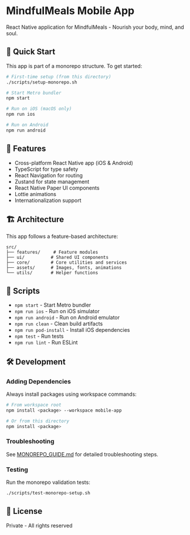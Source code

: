 # MindfulMeals Mobile App

React Native application for MindfulMeals - Nourish your body, mind, and soul.

## 🚀 Quick Start

This app is part of a monorepo structure. To get started:

```bash
# First-time setup (from this directory)
./scripts/setup-monorepo.sh

# Start Metro bundler
npm start

# Run on iOS (macOS only)
npm run ios

# Run on Android
npm run android
```

## 📱 Features

- Cross-platform React Native app (iOS & Android)
- TypeScript for type safety
- React Navigation for routing
- Zustand for state management
- React Native Paper UI components
- Lottie animations
- Internationalization support

## 🏗️ Architecture

This app follows a feature-based architecture:

```
src/
├── features/     # Feature modules
├── ui/          # Shared UI components
├── core/        # Core utilities and services
├── assets/      # Images, fonts, animations
└── utils/       # Helper functions
```

## 🔧 Scripts

- `npm start` - Start Metro bundler
- `npm run ios` - Run on iOS simulator
- `npm run android` - Run on Android emulator
- `npm run clean` - Clean build artifacts
- `npm run pod-install` - Install iOS dependencies
- `npm test` - Run tests
- `npm run lint` - Run ESLint

## 🛠️ Development

### Adding Dependencies

Always install packages using workspace commands:

```bash
# From workspace root
npm install <package> --workspace mobile-app

# Or from this directory
npm install <package>
```

### Troubleshooting

See [MONOREPO_GUIDE.md](./MONOREPO_GUIDE.md) for detailed troubleshooting steps.

### Testing

Run the monorepo validation tests:

```bash
./scripts/test-monorepo-setup.sh
```

## 📄 License

Private - All rights reserved